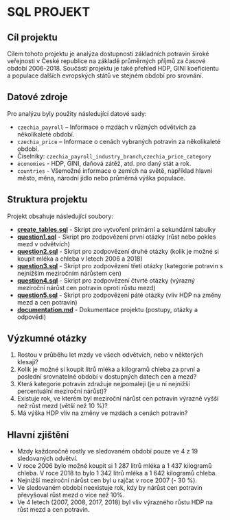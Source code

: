 # SQL PROJEKT

## Cíl projektu
Cílem tohoto projektu je analýza dostupnosti základních potravin široké veřejnosti v České republice na základě průměrných příjmů za časové období 2006-2018. 
Součástí projektu je také přehled HDP, GINI koeficientu a populace dalších evropských států ve stejném období pro srovnání.

## Datové zdroje
Pro analýzu byly použity následující datové sady:
- `czechia_payroll` – Informace o mzdách v různých odvětvích za několikaleté období.
- `czechia_price` – Informace o cenách vybraných potravin za několikaleté období.
- Číselníky: `czechia_payroll_industry_branch`,`czechia_price_category`
- `economies` - HDP, GINI, daňová zátěž, atd. pro daný stát a rok.
- `countries` - Všemožné informace o zemích na světě, například hlavní město, měna, národní jídlo nebo průměrná výška populace.

## Struktura projektu
Projekt obsahuje následující soubory:

- [**create_tables.sql**](create_tables.sql) - Skript pro vytvoření primární a sekundární tabulky
- [**question1.sql**](question1.sql) - Skript pro zodpovězení první otázky (růst nebo pokles mezd v odvětvích)
- [**question2.sql**](question2.sql) - Skript pro zodpovězení druhé otázky (kolik je možné si koupit mléka a chleba v letech 2006 a 2018)
- [**question3.sql**](question3.sql) - Skript pro zodpovězení třetí otázky (kategorie potravin s nejnižším meziročním nárůstem cen)
- [**question4.sql**](question4.sql) - Skript pro zodpovězení čtvrté otázky (výrazný meziroční nárůst cen potravin oproti růstu mezd)
- [**question5.sql**](question5.sql) - Skript pro zodpovězení páté otázky (vliv HDP na změny mezd a cen potravin)
- [**documentation.md**](documentation.md) - Dokumentace projektu (postupy, otázky a odpovědi)

## Výzkumné otázky

1. Rostou v průběhu let mzdy ve všech odvětvích, nebo v některých klesají?
2. Kolik je možné si koupit litrů mléka a kilogramů chleba za první a poslední srovnatelné období v dostupných datech cen a mezd?
3. Která kategorie potravin zdražuje nejpomaleji (je u ní nejnižší percentuální meziroční nárůst)?
4. Existuje rok, ve kterém byl meziroční nárůst cen potravin výrazně vyšší než růst mezd (větší než 10 %)?
5. Má výška HDP vliv na změny ve mzdách a cenách potravin?

## Hlavní zjištění

- Mzdy každoročně rostly ve sledovaném období pouze ve 4 z 19 sledovaných odvětví.
- V roce 2006 bylo možné koupit si 1 287 litrů mléka a 1 437 kilogramů chleba. V roce 2018 to bylo 1 342 litrů mléka a 1 642 kilogramů chleba.
- Nejnižší meziroční nárůst cen byl u rajčat v roce 2007 (- 30 %).
- Ve sledovaném období neexistuje rok, kdy by nárůst cen potravin převyšoval růst mezd o více než 10%.
- Ve 4 letech (2007, 2008, 2017, 2018) byl vliv výrazného růstu HDP na růst mezd a cen potravin.
